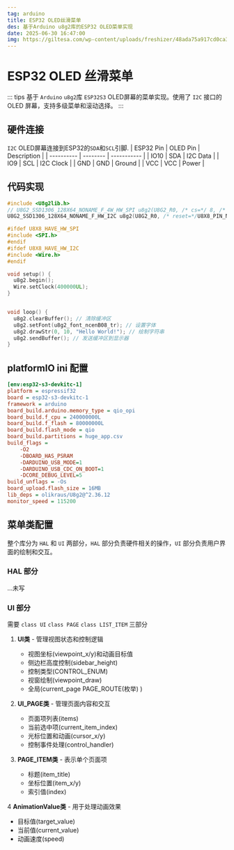 ```yaml
---
tag: arduino
title: ESP32 OLED丝滑菜单
des: 基于Arduino u8g2库的ESP32 OLED菜单实现
date: 2025-06-30 16:47:00
img: https://giltesa.com/wp-content/uploads/freshizer/48ada75a917cd0ca36fc9f668fe8f599_oled_menu-498x280-648-328-c.jpg
---
```



# ESP32 OLED 丝滑菜单

::: tips 
基于 `Arduino` `u8g2`库  `ESP32S3` OLED屏幕的菜单实现。使用了 `I2C` 接口的 OLED 屏幕，支持多级菜单和滚动选择。
:::

## 硬件连接

`I2C` OLED屏幕连接到ESP32的`SDA`和`SCL`引脚.
| ESP32 Pin | OLED Pin | Description |
| ---------- | -------- | ----------- |
| IO10       | SDA      | I2C Data    |
| IO9        | SCL      | I2C Clock   |
| GND        | GND      | Ground      |
| VCC        | VCC      | Power       |


## 代码实现

```cpp
#include <U8g2lib.h>
// U8G2_SSD1306_128X64_NONAME_F_4W_HW_SPI u8g2(U8G2_R0, /* cs=*/ 8, /* dc=*/ 9, /* reset=*/ 10);
U8G2_SSD1306_128X64_NONAME_F_HW_I2C u8g2(U8G2_R0, /* reset=*/U8X8_PIN_NONE, /* clock=*/9, /* data=*/8);

#ifdef U8X8_HAVE_HW_SPI
#include <SPI.h>
#endif
#ifdef U8X8_HAVE_HW_I2C
#include <Wire.h>
#endif

void setup() {
  u8g2.begin();
  Wire.setClock(400000UL);
}


void loop() {
  u8g2.clearBuffer(); // 清除缓冲区
  u8g2.setFont(u8g2_font_ncenB08_tr); // 设置字体
  u8g2.drawStr(0, 10, "Hello World!"); // 绘制字符串
  u8g2.sendBuffer(); // 发送缓冲区到显示器
}
```


## platformIO ini 配置

```ini
[env:esp32-s3-devkitc-1]
platform = espressif32
board = esp32-s3-devkitc-1
framework = arduino
board_build.arduino.memory_type = qio_opi
board_build.f_cpu = 240000000L
board_build.f_flash = 80000000L
board_build.flash_mode = qio
board_build.partitions = huge_app.csv
build_flags = 
	-O2
	-DBOARD_HAS_PSRAM
	-DARDUINO_USB_MODE=1
	-DARDUINO_USB_CDC_ON_BOOT=1
	-DCORE_DEBUG_LEVEL=5 
build_unflags = -Os
board_upload.flash_size = 16MB
lib_deps = olikraus/U8g2@^2.36.12
monitor_speed = 115200
```




##  菜单类配置

整个库分为 `HAL` 和 `UI` 两部分，`HAL` 部分负责硬件相关的操作，`UI` 部分负责用户界面的绘制和交互。

### HAL 部分
...未写

### UI 部分

需要  `class UI` `class PAGE` `class LIST_ITEM` 三部分

1. **UI类** - 管理视图状态和控制逻辑
   - 视图坐标(viewpoint_x/y)和动画目标值
   - 侧边栏高度控制(sidebar_height)
   - 控制类型(CONTROL_ENUM)
   - 视窗绘制(viewpoint_draw)
   - 全局(current_page  PAGE_ROUTE(枚举) )

2. **UI_PAGE类** - 管理页面内容和交互
   - 页面项列表(items)
   - 当前选中项(current_item_index)
   - 光标位置和动画(cursor_x/y)
   - 控制事件处理(control_handler)

3. **PAGE_ITEM类** - 表示单个页面项
   - 标题(item_title)
   - 坐标位置(item_x/y)
   - 索引值(index)

4 **AnimationValue类** - 用于处理动画效果
   - 目标值(target_value)
   - 当前值(current_value)
   - 动画速度(speed)